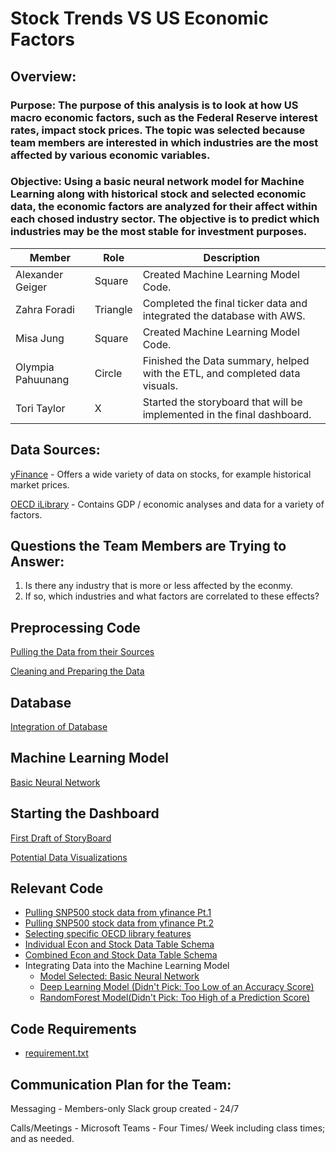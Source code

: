 # Stock Trends VS US Economic Factors

## Overview: 

### Purpose:  The purpose of this analysis is to look at how US macro economic factors, such as the Federal Reserve interest rates, impact stock prices.  The topic was selected because team members are interested in which industries are the most affected by various economic variables.

### Objective:  Using a basic neural network model for Machine Learning along with historical stock and selected economic data, the economic factors are analyzed for their affect within each chosed industry sector.  The objective is to predict which industries may be the most stable for investment purposes. 


Member | Role| Description |
------|------|-----------|
Alexander Geiger| Square | Created Machine Learning Model Code. |
Zahra Foradi| Triangle | Completed the final ticker data and integrated the database with AWS. |
Misa Jung| Square | Created Machine Learning Model Code. |
Olympia Pahuunang| Circle | Finished the Data summary, helped with the ETL, and completed data visuals. |
Tori Taylor | X | Started the storyboard that will be implemented in the final dashboard.|

## Data Sources:
[yFinance](https://pypi.org/project/yfinance/) - Offers a wide variety of data on stocks, for example historical market prices.

[OECD iLibrary](https://www.oecd-ilibrary.org/sites/67e0d99f-en/index.html?itemId=/content/component/67e0d99f-en) - Contains GDP / economic analyses and data for a variety of factors.

## Questions the Team Members are Trying to Answer:
1.  Is there any industry that is more or less affected by the econmy.
2.  If so, which industries and what factors are correlated to these effects?

## Preprocessing Code
[Pulling the Data from their Sources](https://github.com/AlexGeiger1/Final_Project/blob/ETL_Part1/etl_part_1_README.md)

[Cleaning and Preparing the Data](https://github.com/AlexGeiger1/Final_Project/blob/ETL_Part2/ETL_Part2/FINALETL.md)

## Database
[Integration of Database](https://github.com/AlexGeiger1/Final_Project/blob/Postgres-DB/Postgres-DB/DB_Description.md)

## Machine Learning Model
[Basic Neural Network](https://github.com/AlexGeiger1/Final_Project/blob/ML-Model/ML-Model_Description.md)

## Starting the Dashboard
[First Draft of StoryBoard](https://docs.google.com/presentation/d/12G15rPOPuCUuZSIIwLfuRW0xW_Ynn-w5GxC-vzfCT3Q/edit?usp=sharing)

[Potential Data Visualizations](https://github.com/AlexGeiger1/Final_Project/blob/data_visualization/data_visualization_README.md)

## Relevant Code
- [Pulling SNP500 stock data from yfinance Pt.1](https://github.com/AlexGeiger1/Final_Project/blob/main/ETL-Part_1.ipynb)
- [Pulling SNP500 stock data from yfinance Pt.2](https://github.com/AlexGeiger1/Final_Project/blob/main/Code_ETL_Part2_Final_Ticker_Table.ipynb)
- [Selecting specific OECD library features](https://github.com/AlexGeiger1/Final_Project/blob/main/Code_ETL_Part2_Final_Econ_Table.ipynb)
- [Individual Econ and Stock Data Table Schema](https://github.com/AlexGeiger1/Final_Project/blob/main/schema.sql)
- [Combined Econ and Stock Data Table Schema](https://github.com/AlexGeiger1/Final_Project/blob/main/query.sql)
- Integrating Data into the Machine Learning Model
  - [Model Selected: Basic Neural Network](https://github.com/AlexGeiger1/Final_Project/blob/main/Machine%20Learning%20Model%20Basic%20Neural%20Network.ipynb)
  - [Deep Learning Model (Didn't Pick: Too Low of an Accuracy Score)](https://github.com/AlexGeiger1/Final_Project/blob/main/Machine%20Learning%20Model%20Deep%20Learning%20Model.ipynb)
  - [RandomForest Model(Didn't Pick: Too High of a Prediction Score)](https://github.com/AlexGeiger1/Final_Project/blob/main/Machine%20Learning%20Model%20RandomForest%20.ipynb)

## Code Requirements
- [requirement.txt](https://github.com/AlexGeiger1/Final_Project/blob/requirements/requirements.txt)

## Communication Plan for the Team:

Messaging - Members-only Slack group created - 24/7

Calls/Meetings - Microsoft Teams - Four Times/ Week including class times; and as needed.
